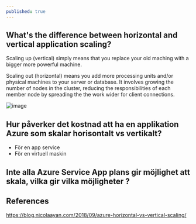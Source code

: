 ```yaml
---
published: true
---
```

## What's the difference between horizontal and vertical application scaling?  

Scaling up (vertical) simply means that you replace your old maching with a bigger more powerful machine.

Scaling out (horizontal) means you add more processing units and/or physical machines to your server or database. It involves growing the number of nodes in the cluster, reducing the responsibilities of each member node by spreading the the work wider for client connections. 

![image](https://user-images.githubusercontent.com/70013388/140615311-a9d5bbb1-bde4-428d-b9e9-c94819832955.png)



## Hur påverker det kostnad att ha en applikation Azure som skalar horisontalt vs vertikalt?
- För en app service
- För en virtuell maskin

## Inte alla Azure Service App plans gir möjlighet att skala, vilka gir vilka möjligheter ?


## References

https://blog.nicolaayan.com/2018/09/azure-horizontal-vs-vertical-scaling/
